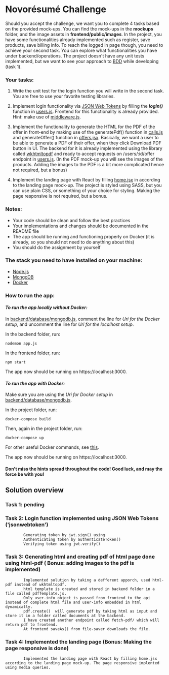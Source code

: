 # Novorésumé Challenge

Should you accept the challenge, we want you to complete 4 tasks based on the provided mock-ups. You can find the mock-ups in the **mockups** folder, and the image assets in **frontend/public/images**. In the project, you have some functionalities already implemented such as register, save products, save billing info. To reach the logged in page though, you need to achieve your second task. You can explore what functionalities you have under backend/operations. The project doesn't have any unit tests implemented, but we want to see your approach to [BDD](https://en.wikipedia.org/wiki/Behavior-driven_development) while developing (task 1).

### Your tasks:

1. Write the unit test for the login function you will write in the second task. You are free to use your favorite testing libraries.

2. Implement login functionality via [JSON Web Tokens](https://www.npmjs.com/package/jsonwebtoken) by filling the ***login()*** function in [users.js](backend/operations/users.js). Frontend for this functionality is already provided. Hint: make use of [middleware.js](backend/middleware.js).

3. Implement the functionality to generate the HTML for the PDF of the offer in front-end by making use of the generatePdf() function in [calls.js](frontend/src/calls/calls.js) and generateOffer() function in [offers.jsx](frontend/src/pages/offers/offers.jsx). Basically, we want a user to be able to generate a PDF of their offer, when they click Download PDF button in UI. The backend for it is already implemented using the library called [wkhtmltopdf](https://www.npmjs.com/package/wkhtmltopdf) and ready to accept requests on /users/:id/offer endpoint in [users.js](backend/routes/users.js). (In the PDF mock-up you will see the images of the products. Adding the images to the PDF is a bit more complicated hence not required, but a bonus)

4. Implement the landing page with React by filling [home.jsx](frontend/src/pages/home/home.jsx) in according to the landing page mock-up. The project is styled using SASS, but you can use plain CSS, or something of your choice for styling. Making the page responsive is not required, but a bonus.

### Notes:
- Your code should be clean and follow the best practices
- Your implementations and changes should be documented in the README file
- The app should be running and functioning properly on Docker (it is already, so you should not need to do anything about this)
- You should do the assignment by yourself

### The stack you need to have installed on your machine:
- [Node.js](https://nodejs.org/en/download/)
- [MongoDB](https://docs.mongodb.com/manual/installation/)
- [Docker](https://docs.docker.com/get-docker/)

### How to run the app:

#### *To run the app locally without Docker:*

In [backend/database/mongodb.js](backend/database/mongodb.js), comment the line for *Uri for the Docker setup*, and uncomment the line for *Uri for the localhost setup*.

In the backend folder, run:
```
nodemon app.js
```

In the frontend folder, run:
```
npm start
```

The app now should be running on https://localhost:3000. 

#### *To run the app with Docker:*

Make sure you are using the *Uri for Docker setup* in [backend/database/mongodb.js](backend/database/mongodb.js).

In the project folder, run:
```
docker-compose build
```

Then, again in the project folder, run:
```
docker-compose up
```

For other useful Docker commands, see [this](https://docs.docker.com/engine/reference/commandline/docker/).

The app now should be running on https://localhost:3000.

#### Don't miss the hints spread throughout the code! Good luck, and may the force be with you!

## Solution overview 

### Task 1: pending

### Task 2: Login function implemented using JSON Web Tokens ('jsonwebtoken')
            Generating token by jwt.sign() using 
            Authenticating token by authenticateToken()
            Verifying token using jwt.verify()

### Task 3: Generating html and creating pdf of html page done using html-pdf ( Bonus: adding images to the pdf is implemented) 
            Implemented solution by taking a defferent apporch, used html-pdf instead of wkhtmltopdf.
            html template is created and stored in backend folder in a file called pdfTemplate.js.
            Only user-info object is passed from frontend to the api instead of complete html file and user-info embedded in html dynamically.
            pdf.create()  will generate pdf by taking html as input and store it in a folder called documents at the backend.
            I have created another endpoint called fetch-pdf/ which will return pdf to frontend.
            At frontend saveAs() from file-saver downloads the file.

### Task 4: Implemented the landing page (Bonus: Making the page responsive is done)
            Implemented the landing page with React by filling home.jsx according to the landing page mock-up. The page responsive implented using media queries.
            

